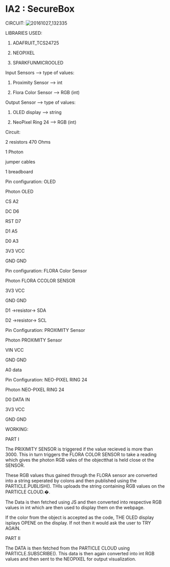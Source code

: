 # IA2 : SecureBox
CIRCUIT: ![20161027_132335](https://cloud.githubusercontent.com/assets/4143545/19778041/f868fed2-9c48-11e6-92ea-64fe52787a9e.jpg)


LIBRARIES USED:

1. ADAFRUIT_TCS24725

2. NEOPIXEL

3. SPARKFUNMICROOLED



Input Sensors --> type of values:

1. Proximity Sensor --> int 

2. Flora Color Sensor --> RGB (int)


Output Sensor --> type of values:

1. OLED display --> string

2. NeoPixel Ring 24 --> RGB (int)


Circuit:

2 resistors 470 Ohms

1 Photon

jumper cables

1 breadboard


Pin configuration: OLED

Photon            OLED

CS                A2

DC                D6

RST               D7

D1                A5

D0                A3

3V3               VCC

GND               GND



Pin configuration: FLORA Color Sensor

Photon            FLORA CCOLOR SENSOR

3V3               VCC

GND               GND

D1 ->resistor->  SDA

D2 ->resistor->  SCL


Pin Configuration: PROXIMITY Sensor

Photon            PROXIMITY Sensor

VIN               VCC

GND               GND

A0                data

Pin Configuration: NEO-PIXEL RING 24

Photon            NEO-PIXEL RING 24

D0                DATA IN

3V3               VCC

GND               GND


WORKING:

PART I

The PRIXIMITY SENSOR is triggered if the value recieved is more than 3000. This in turn triggers the FLORA COLOR SENSOR to take a reading which gives the photon RGB vales of the objectthat is held close ot the SENSOR.

These RGB values thus gained through the FLORA sensor are converted into a string seperated by colons and then published using the PARTICLE.PUBLISH(). THIs uploads the string containing RGB values on the PARTICLE CLOUD.�.

The Data is then fetched using JS and then converted into respective RGB values in int which are then used to display them on the webpage.

If the color from the object is accepted as the code, THE OLED display isplays OPENE on the display. If not then it would ask the user to TRY AGAIN.

PART II

The DATA is then fetched from the PARTICLE CLOUD using PARTICLE.SUBSCRIBE(). This data is then again converted into int RGB values and then sent to the NEOPIXEL for output visualization.
  
